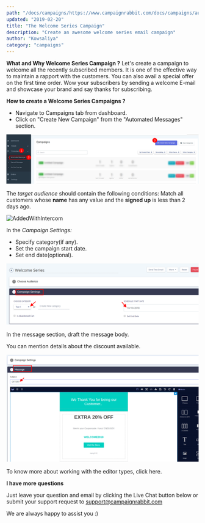 ```yaml
---
path: "/docs/campaigns/https://www.campaignrabbit.com/docs/campaigns/automated-campaigns/the-welcome-series-campaign"
updated: "2019-02-20"
title: "The Welcome Series Campaign"
description: "Create an awesome welcome series email campaign"
author: "Kowsaliya"
category: "campaigns"
---
```

**What and Why Welcome Series Campaign ?**
Let's create a campaign to welcome all the recently subscribed members.
It is one of the effective way to maintain a rapport with the customers.
You can also avail a special offer on the first time order.
Wow your subscribers by sending a welcome E-mail and showcase your brand and say thanks for subscribing.

**How to create a Welcome Series Campaigns ?**
* Navigate to Campaigns tab from dashboard.
* Click on "Create New Campaign" from the "Automated Messages" section.

![AutomatedMessages](https://raw.githubusercontent.com/campaignrabbit/cr-media/master/images/docs/campaigns/automated-campaigns/AutomatedMessages.png)

The *target audience* should contain the following conditions:
Match all customers whose **name** has any value and the **signed up** is less than 2 days ago.

![AddedWithIntercom](https://downloads.intercomcdn.com/i/o/90925182/0a10cb98b271791d5cc571c4/e867dfc40d14f1344e96974cff259b160cd29452cc7321f0cf18f8691894f32fWelcomeSeries.png)

In the *Campaign Settings:*
* Specify category(if any).
* Set the campaign start date.
* Set end date(optional).

![Welcome](https://raw.githubusercontent.com/campaignrabbit/cr-media/master/images/docs/campaigns/automated-campaigns/welcome.png)

In the message section, draft the message body.

You can mention details about the discount available.

![WelcomeMessage](https://raw.githubusercontent.com/campaignrabbit/cr-media/master/images/docs/campaigns/automated-campaigns/welcome_message.png)

To know more about working with the editor types, click <link-text url="https://www.campaignrabbit.com/docs/campaigns/working-with-editor" target="_blank" rel="noopener">here.</link-text>

**I have more questions**

Just leave your question and email by clicking the Live Chat button below or submit your support request to <support@campaignrabbit.com>

We are always happy to assist you :)
